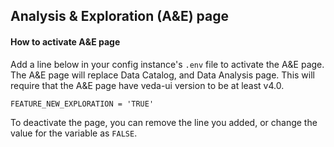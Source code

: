 ## Analysis & Exploration (A&E) page

#### How to activate A&E page

Add a line below in your config instance's `.env` file to activate the A&E page. The A&E page will replace Data Catalog, and Data Analysis page.
This will require that the A&E page have veda-ui version to be at least v4.0.

```
FEATURE_NEW_EXPLORATION = 'TRUE'
```

To deactivate the page, you can remove the line you added, or change the value for the variable as `FALSE`.